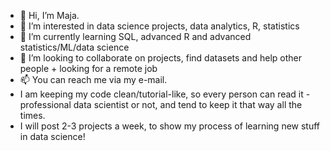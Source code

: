 - 👋 Hi, I’m Maja.
- 👀 I’m interested in data science projects, data analytics, R, statistics
- 🌱 I’m currently learning SQL, advanced R and advanced statistics/ML/data science
- 💞️ I’m looking to collaborate on projects, find datasets and help other people + looking for a remote job
- 📫 You can reach me via my e-mail.
- I am keeping my code clean/tutorial-like, so every person can read it - professional data scientist or not, and tend to keep it that way all the times.
- I will post 2-3 projects a week, to show my process of learning new stuff in data science!
